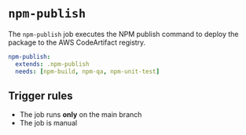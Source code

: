 # `npm-publish`

The `npm-publish` job executes the NPM publish command to deploy the package to the AWS CodeArtifact registry.

```yaml
npm-publish:
  extends: .npm-publish
  needs: [npm-build, npm-qa, npm-unit-test]
```

## Trigger rules

- The job runs **only** on the main branch
- The job is manual
